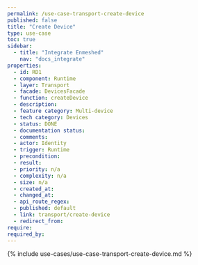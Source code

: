 ```yaml
---
permalink: /use-case-transport-create-device
published: false
title: "Create Device"
type: use-case
toc: true
sidebar:
  - title: "Integrate Enmeshed"
    nav: "docs_integrate"
properties:
  - id: RD1
  - component: Runtime
  - layer: Transport
  - facade: DevicesFacade
  - function: createDevice
  - description:
  - feature category: Multi-device
  - tech category: Devices
  - status: DONE
  - documentation status:
  - comments:
  - actor: Identity
  - trigger: Runtime
  - precondition:
  - result:
  - priority: n/a
  - complexity: n/a
  - size: n/a
  - created_at:
  - changed_at:
  - api_route_regex:
  - published: default
  - link: transport/create-device
  - redirect_from:
require:
required_by:
---
```


{% include use-cases/use-case-transport-create-device.md %}
